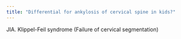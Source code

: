 ```yaml
---
title: "Differential for ankylosis of cervical spine in kids?"
---
```

JIA. Klippel-Feil syndrome (Failure of cervical segmentation)

